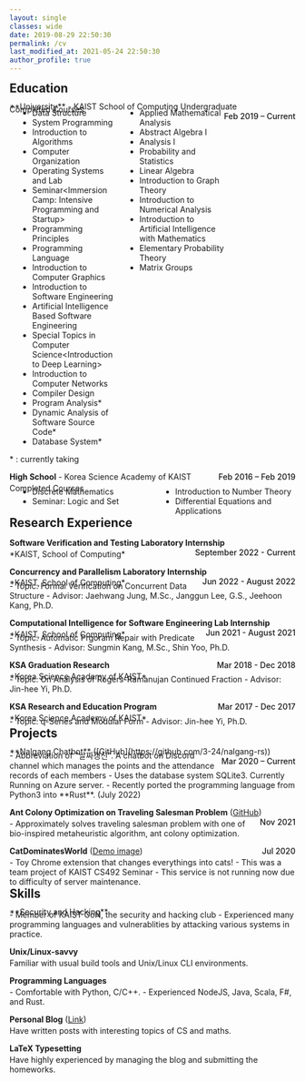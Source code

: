 ```yaml
---
layout: single
classes: wide
date: 2019-08-29 22:50:30
permalink: /cv
last_modified_at: 2021-05-24 22:50:30
author_profile: true
---
```


<style>
.custom_ul {
    display: block;
    list-style-type: disc;
    margin-block-start: 0em;
    margin-block-end: 0em;
    margin-inline-start: 0px;
    margin-inline-end: 0px;
    padding-inline-start: 40px;
}

</style>

<h2 style="margin-block-start: 0em;margin-block-end: 0.5em;">Education</h2>
**University** - KAIST School of Computing Undergraduate
<span style="float:right;"><b style="font-weight: 500;">Feb 2019 – Current</b></span>
<div style="margin-bottom: -0.8em;"></div>
Completed Courses
<div style="margin-bottom: -0.8em;"></div>
<div style="display: flex;">
<div style="width:50%; display:inline-block;">
<ul class="custom_ul">
<li>Data Structure</li>
<li>System Programming</li>
<li>Introduction to Algorithms</li>
<li>Computer Organization</li>
<li>Operating Systems and Lab</li>
<li>Seminar&lt;Immersion Camp: Intensive Programming and Startup&gt;</li>
<li>Programming Principles</li>
<li>Programming Language</li>
<li>Introduction to Computer Graphics</li>
<li>Introduction to Software Engineering</li>
<li>Artificial Intelligence Based Software Engineering</li>
<li>Special Topics in Computer Science&lt;Introduction to Deep Learning&gt;</li>
<li>Introduction to Computer Networks</li>
<li>Compiler Design</li>
<li>Program Analysis*</li>
<li>Dynamic Analysis of Software Source Code*</li>
<li>Database System*</li>
</ul>
</div><div style="width:50%; display:inline-block;">
<ul class="custom_ul">
<li>Applied Mathematical Analysis</li>
<li>Abstract Algebra I</li>
<li>Analysis I</li>
<li>Probability and Statistics</li>
<li>Linear Algebra</li>
<li>Introduction to Graph Theory</li>
<li>Introduction to Numerical Analysis</li>
<li>Introduction to Artificial Intelligence with Mathematics</li>
<li>Elementary Probability Theory</li>
<li>Matrix Groups</li>
</ul></div>
</div>

\* : currently taking

**High School** - Korea Science Academy of KAIST
<span style="float:right;"><b style="font-weight: 500;">Feb 2016 – Feb 2019</b></span>
<div style="margin-bottom: -0.8em;"></div>
Completed Courses
<div style="margin-bottom: -0.8em;"></div>
<div style="display: flex;">
<div style="width:50%; display:inline-block;">
<ul class="custom_ul">
<li>Discrete Mathematics</li>
<li>Seminar: Logic and Set</li>
</ul>
</div><div style="width:50%; display:inline-block;">
<ul class="custom_ul">
<li>Introduction to Number Theory</li>
<li>Differential Equations and Applications</li>
</ul></div>
</div>

<h2 style="margin-block-start: 0em;margin-block-end: 0.5em;">Research Experience</h2>

**Software Verification and Testing Laboratory Internship**
<span style="float:right;"><b style="font-weight: 500;">September 2022 - Current</b></span>
<div style="margin-bottom: -0.8em;"></div>
*KAIST, School of Computing*

**Concurrency and Parallelism Laboratory Internship**
<span style="float:right;"><b style="font-weight: 500;">Jun 2022 - August 2022</b></span>
<div style="margin-bottom: -0.8em;"></div>
*KAIST, School of Computing*
<div style="margin-bottom: -0.8em;"></div>
- Topic: Formal Verification on Concurrent Data Structure
- Advisor: Jaehwang Jung, M.Sc., Janggun Lee, G.S., Jeehoon Kang, Ph.D.

**Computational Intelligence for Software Engineering Lab Internship** 
<span style="float:right;"><b style="font-weight: 500;">Jun 2021 - August 2021</b></span>
<div style="margin-bottom: -0.8em;"></div>
*KAIST, School of Computing*
<div style="margin-bottom: -0.8em;"></div>
- Topic: Automatic Prgoram Repair with Predicate Synthesis
- Advisor: Sungmin Kang, M.Sc., Shin Yoo, Ph.D.

**KSA Graduation Research**
<span style="float:right;"><b style="font-weight: 500;">Mar 2018 - Dec 2018</b></span>
<div style="margin-bottom: -0.8em;"></div>
*Korea Science Academy of KAIST* 
<div style="margin-bottom: -0.8em;"></div>
- Topic: On Analysis of Rogers-Ramanujan Continued Fraction
- Advisor: Jin-hee Yi, Ph.D.

**KSA Research and Education Program**
<span style="float:right;"><b style="font-weight: 500;">Mar 2017 - Dec 2017</b></span>
<div style="margin-bottom: -0.8em;"></div>
*Korea Science Academy of KAIST*
<div style="margin-bottom: -0.8em;"></div>
- Topic: q-Series and Modular Form
- Advisor: Jin-hee Yi, Ph.D.

<h2 style="margin-block-start: 0em;margin-block-end: 0.5em;">Projects</h2>
**Nalgang Chatbot** ([GitHub](https://github.com/3-24/nalgang-rs))
<span style="float:right;"><b style="font-weight: 500;">Mar 2020 – Current</b></span>
<div style="margin-bottom: -0.8em;"></div>
- Abbreviation of "날짜갱신". A chatbot on Discord channel which manages the points and the attendance records of each members
- Uses the database system SQLite3. Currently Running on Azure server.
- Recently ported the programming language from Python3 into **Rust**. (July 2022)

**Ant Colony Optimization on Traveling Salesman Problem** ([GitHub](https://github.com/3-24/AntColonyTSP))
<span style="float:right;"><b style="font-weight: 500;">Nov 2021</b></span>
<div style="margin-bottom: -0.8em;"></div>
- Approximately solves traveling salesman problem with one of bio-inspired metaheuristic algorithm, ant colony optimization.

**CatDominatesWorld** ([Demo image](https://github.com/CatDominatesWorld/CatDominatesWorld/blob/master/asset/demo.png))
<span style="float:right;"><b style="font-weight: 500;">Jul 2020</b></span>
<div style="margin-bottom: -0.8em;"></div>
- Toy Chrome extension that changes everythings into cats!
- This was a team project of KAIST CS492 Seminar<Immersion Camp: Intensive Programming and Startup>
- This service is not running now due to difficulty of server maintenance.

<h2 style="margin-block-start: 0em;margin-block-end: 0.5em;">Skills</h2>
**Security and Hacking**
<div style="margin-bottom: -0.8em;"></div>
- Member of KAIST GoN, the security and hacking club
- Experienced many programming languages and vulnerablities by attacking various systems in practice.

**Unix/Linux-savvy**
<div style="margin-bottom: -0.8em;"></div>
Familiar with usual build tools and Unix/Linux CLI environments.

**Programming Languages**
<div style="margin-bottom: -0.8em;"></div>
- Comfortable with Python, C/C++.
- Experienced NodeJS, Java, Scala, F#, and Rust.

**Personal Blog** ([Link](https://3-24.github.io/))
<div style="margin-bottom: -0.8em;"></div>
Have written posts with interesting topics of CS and maths.

**LaTeX Typesetting**
<div style="margin-bottom: -0.8em;"></div>
Have highly experienced by managing the blog and submitting the homeworks.
